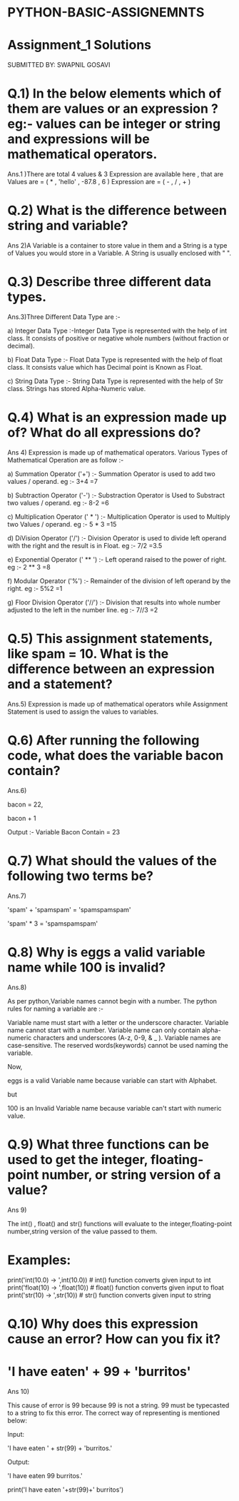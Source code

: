 # PYTHON-BASIC-ASSIGNEMNTS

# Assignment_1 Solutions

SUBMITTED BY: SWAPNIL GOSAVI

# Q.1) In the below elements which of them are values or an expression ? eg:- values can be integer or string and expressions will be mathematical operators.
Ans.1 )There are total 4 values & 3 Expression are available here , that are 
Values are = ( * , 'hello' ,  -87.8  , 6 )
Expression are =  ( - , / , + )

# Q.2) What is the difference between string and variable?
Ans 2)A Variable is a container to store value in them and a String is a type of Values you would 
store in a Variable. A String is usually enclosed with " ".

# Q.3) Describe three different data types.
Ans.3)Three Different Data Type are :-

a) Integer Data Type :-Integer Data Type is represented with the help of int class.
It consists of positive or negative whole numbers (without fraction or decimal).

b) Float Data Type :- Float Data Type is represented with the help of float class.
It consists value which has Decimal point is Known as Float.

c) String Data Type :- String Data Type is represented with the help of Str class.
 Strings has stored Alpha-Numeric value.

# Q.4) What is an expression made up of? What do all expressions do?
Ans 4) Expression is made up of mathematical operators.
Various Types of Mathematical Operation are as follow :-

a) Summation Operator ('+') :- Summation Operator is used to add two values / operand.
eg :- 3+4 =7

b) Subtraction Operator ('-') :- Substraction Operator is Used to Substract two values / operand.
eg :- 8-2 =6

c) Multiplication Operator (' * ') :- Multiplication Operator is used to Multiply two Values / operand.
eg :- 5 * 3 =15

d) DiVision Operator ('/') :- Division Operator is used to divide left operand with the right and the result is in Float.
eg :- 7/2 =3.5

e) Exponential Operator (' ** ') :- Left operand raised to the power of right.
eg :- 2 ** 3 =8

f) Modular Operator ('%') :- Remainder of the division of left operand by the right.
eg :- 5%2 =1

g) Floor Division Operator ('//') :- Division that results into whole number adjusted to the left in the number line.
eg :- 7//3 =2



# Q.5) This assignment statements, like spam = 10. What is the difference between an expression and a statement?

Ans.5) Expression is made up of mathematical operators while Assignment Statement is used to assign the values to variables.
 
 
# Q.6) After running the following code, what does the variable bacon contain?

Ans.6)

bacon = 22, 

bacon + 1

Output :-
Variable Bacon Contain = 23



# Q.7) What should the values of the following two terms be?


Ans.7) 

'spam' + 'spamspam'  =   'spamspamspam'

'spam' * 3           =   'spamspamspam'



# Q.8) Why is eggs a valid variable name while 100 is invalid?


Ans.8)

As per python,Variable names cannot begin with a number. The python rules for naming a variable are :-

Variable name must start with a letter or the underscore character.
Variable name cannot start with a number.
Variable name can only contain alpha-numeric characters and underscores (A-z, 0-9, & _ ).
Variable names are case-sensitive.
The reserved words(keywords) cannot be used naming the variable.


Now,

eggs is a valid Variable name because variable can start with Alphabet.

but

100 is an Invalid Variable name because variable can't start with numeric value.



# Q.9) What three functions can be used to get the integer, floating-point number, or string version of a value?


Ans 9)

The int() , float() and  str()  functions will evaluate to the integer,floating-point number,string version
of the value passed to them.



# Examples:
print('int(10.0) -> ',int(10.0)) # int() function converts given input to int
print('float(10) -> ',float(10)) # float() function converts given input to float
print('str(10) -> ',str(10)) # str() function converts given input to string

# Q.10) Why does this expression cause an error? How can you fix it?            

# 'I have eaten' +  99  + 'burritos'


Ans 10)

This cause of error is 99 because 99 is not a string. 
99 must be typecasted to a string to fix this error. 
The correct way of representing is mentioned below:

Input:

'I have eaten ' + str(99) + 'burritos.'

Output:

'I have eaten 99 burritos.'


print('I have eaten '+str(99)+' burritos')
